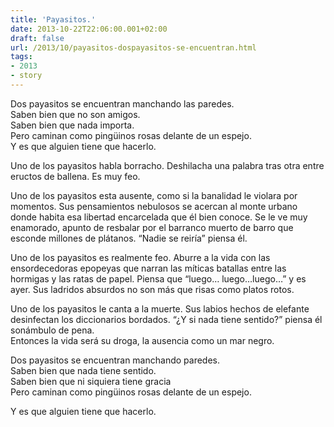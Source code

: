 ```yaml
---
title: 'Payasitos.'
date: 2013-10-22T22:06:00.001+02:00
draft: false
url: /2013/10/payasitos-dospayasitos-se-encuentran.html
tags: 
- 2013
- story
---
```


Dos payasitos se encuentran manchando las paredes.  
Saben bien que no son amigos.  
Saben bien que nada importa.  
Pero caminan como pingüinos rosas delante de un espejo.  
Y es que alguien tiene que hacerlo.  

Uno de los payasitos habla borracho. Deshilacha una palabra tras otra entre eructos de ballena. Es muy feo.  

Uno de los payasitos esta ausente, como si la banalidad le violara por momentos. Sus pensamientos nebulosos se acercan al monte urbano donde habita esa libertad encarcelada que él bien conoce. Se le ve muy enamorado, apunto de resbalar por el barranco muerto de barro que esconde millones de plátanos. “Nadie se reiría” piensa él.  

Uno de los payasitos es realmente feo. Aburre a la vida con las ensordecedoras epopeyas que narran las míticas batallas entre las hormigas y las ratas de papel. Piensa que “luego… luego…luego…” y es ayer. Sus ladridos absurdos no son más que risas como platos rotos.  

Uno de los payasitos le canta a la muerte. Sus labios hechos de elefante desinfectan los diccionarios bordados. “¿Y si nada tiene sentido?” piensa él sonámbulo de pena.   
Entonces la vida será su droga, la ausencia como un mar negro.  

Dos payasitos se encuentran manchando paredes.  
Saben bien que nada tiene sentido.  
Saben bien que ni siquiera tiene gracia  
Pero caminan como pingüinos rosas delante de un espejo.  

Y es que alguien tiene que hacerlo.  